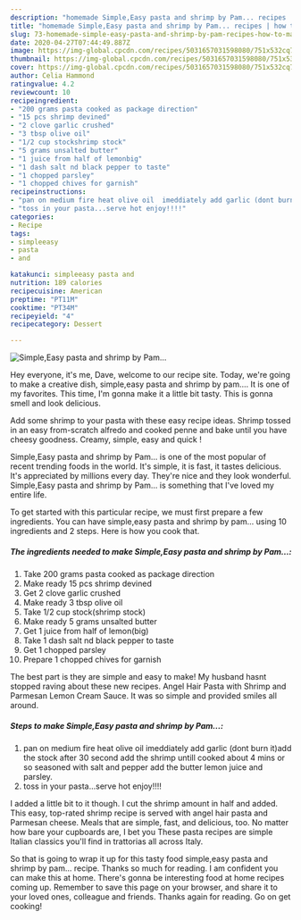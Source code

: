 ```yaml
---
description: "homemade Simple,Easy pasta and shrimp by Pam... recipes | how to make good Simple,Easy pasta and shrimp by Pam..."
title: "homemade Simple,Easy pasta and shrimp by Pam... recipes | how to make good Simple,Easy pasta and shrimp by Pam..."
slug: 73-homemade-simple-easy-pasta-and-shrimp-by-pam-recipes-how-to-make-good-simple-easy-pasta-and-shrimp-by-pam
date: 2020-04-27T07:44:49.887Z
image: https://img-global.cpcdn.com/recipes/5031657031598080/751x532cq70/simpleeasy-pasta-and-shrimp-by-pam-recipe-main-photo.jpg
thumbnail: https://img-global.cpcdn.com/recipes/5031657031598080/751x532cq70/simpleeasy-pasta-and-shrimp-by-pam-recipe-main-photo.jpg
cover: https://img-global.cpcdn.com/recipes/5031657031598080/751x532cq70/simpleeasy-pasta-and-shrimp-by-pam-recipe-main-photo.jpg
author: Celia Hammond
ratingvalue: 4.2
reviewcount: 10
recipeingredient:
- "200 grams pasta cooked as package direction"
- "15 pcs shrimp devined"
- "2 clove garlic crushed"
- "3 tbsp olive oil"
- "1/2 cup stockshrimp stock"
- "5 grams unsalted butter"
- "1 juice from half of lemonbig"
- "1 dash salt nd black pepper to taste"
- "1 chopped parsley"
- "1 chopped chives for garnish"
recipeinstructions:
- "pan on medium fire heat olive oil  imeddiately add garlic (dont burn it)add the stock after 30 second add the shrimp untill cooked about 4 mins or so seasoned with salt and pepper add the butter lemon juice and parsley."
- "toss in your pasta...serve hot enjoy!!!!"
categories:
- Recipe
tags:
- simpleeasy
- pasta
- and

katakunci: simpleeasy pasta and 
nutrition: 189 calories
recipecuisine: American
preptime: "PT11M"
cooktime: "PT34M"
recipeyield: "4"
recipecategory: Dessert

---
```



![Simple,Easy pasta and shrimp by Pam...](https://img-global.cpcdn.com/recipes/5031657031598080/751x532cq70/simpleeasy-pasta-and-shrimp-by-pam-recipe-main-photo.jpg)

Hey everyone, it's me, Dave, welcome to our recipe site. Today, we're going to make a creative dish, simple,easy pasta and shrimp by pam.... It is one of my favorites. This time, I'm gonna make it a little bit tasty. This is gonna smell and look delicious.

Add some shrimp to your pasta with these easy recipe ideas. Shrimp tossed in an easy from-scratch alfredo and cooked penne and bake until you have cheesy goodness. Creamy, simple, easy and quick !

Simple,Easy pasta and shrimp by Pam... is one of the most popular of recent trending foods in the world. It's simple, it is fast, it tastes delicious. It's appreciated by millions every day. They're nice and they look wonderful. Simple,Easy pasta and shrimp by Pam... is something that I've loved my entire life.


To get started with this particular recipe, we must first prepare a few ingredients. You can have simple,easy pasta and shrimp by pam... using 10 ingredients and 2 steps. Here is how you cook that.

<!--inarticleads1-->

##### The ingredients needed to make Simple,Easy pasta and shrimp by Pam...:

1. Take 200 grams pasta cooked as package direction
1. Make ready 15 pcs shrimp devined
1. Get 2 clove garlic crushed
1. Make ready 3 tbsp olive oil
1. Take 1/2 cup stock(shrimp stock)
1. Make ready 5 grams unsalted butter
1. Get 1 juice from half of lemon(big)
1. Take 1 dash salt nd black pepper to taste
1. Get 1 chopped parsley
1. Prepare 1 chopped chives for garnish


The best part is they are simple and easy to make! My husband hasnt stopped raving about these new recipes. Angel Hair Pasta with Shrimp and Parmesan Lemon Cream Sauce. It was so simple and provided smiles all around. 

<!--inarticleads2-->

##### Steps to make Simple,Easy pasta and shrimp by Pam...:

1. pan on medium fire heat olive oil  imeddiately add garlic (dont burn it)add the stock after 30 second add the shrimp untill cooked about 4 mins or so seasoned with salt and pepper add the butter lemon juice and parsley.
1. toss in your pasta...serve hot enjoy!!!!


I added a little bit to it though. I cut the shrimp amount in half and added. This easy, top-rated shrimp recipe is served with angel hair pasta and Parmesan cheese. Meals that are simple, fast, and delicious, too. No matter how bare your cupboards are, I bet you These pasta recipes are simple Italian classics you&#39;ll find in trattorias all across Italy. 

So that is going to wrap it up for this tasty food simple,easy pasta and shrimp by pam... recipe. Thanks so much for reading. I am confident you can make this at home. There's gonna be interesting food at home recipes coming up. Remember to save this page on your browser, and share it to your loved ones, colleague and friends. Thanks again for reading. Go on get cooking!
